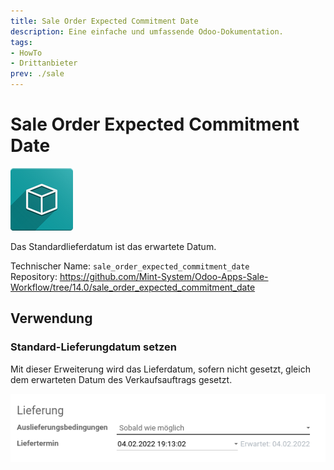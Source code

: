 ```yaml
---
title: Sale Order Expected Commitment Date
description: Eine einfache und umfassende Odoo-Dokumentation.
tags:
- HowTo
- Drittanbieter
prev: ./sale
---
```

# Sale Order Expected Commitment Date
![icon_oms_box](assets/icon_oms_box.png)

Das Standardlieferdatum ist das erwartete Datum.

Technischer Name: `sale_order_expected_commitment_date`\
Repository: <https://github.com/Mint-System/Odoo-Apps-Sale-Workflow/tree/14.0/sale_order_expected_commitment_date>

## Verwendung

### Standard-Lieferungdatum setzen

Mit dieser Erweiterung wird das Lieferdatum, sofern nicht gesetzt, gleich dem erwarteten Datum des Verkaufsauftrags gesetzt.

![](assets/Sale%20Order%20Expected%20Commitment%20Date.png)